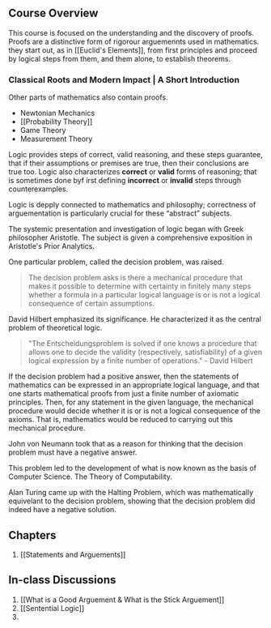 
## Course Overview

This course is focused on the understanding and the discovery of proofs. Proofs are a distinctive form of rigorour arguemennts used in mathematics. they start out, as in [[Euclid's Elements]], from first principles and proceed by logical steps from them, and them alone, to establish theorems. 

### Classical Roots and Modern Impact | A Short Introduction

Other parts of mathematics also contain proofs. 

- Newtonian Mechanics
- [[Probability Theory]]
- Game Theory
- Measurement Theory

Logic provides steps of correct, valid reasoning, and these steps guarantee, that if their assumptions or premises are true, then their conclusions are true too. Logic also characterizes **correct** or **valid** forms of reasoning; that is sometimes done byf irst defining **incorrect** or **invalid** steps through counterexamples.

Logic is depply connected to mathematics and philosophy; correctness of arguementation is particularly crucial for these “abstract” subjects. 

The systemic presentation and investigation of logic began with Greek philosopher Aristotle. The subject is given a comprehensive exposition in Aristotle's Prior Analytics. 

One particular problem, called the decision problem, was raised. 

> The decision problem asks is there a mechanical procedure that makes it possible to determine with certainty in finitely many steps whether a formula in a particular logical language is or is not a logical consequence of certain assumptions.

David Hilbert emphasized its significance. He characterized it as the central problem of theoretical logic.

> "The Entscheidungsproblem is solved if one knows a procedure that allows one to decide the validity (respectively, satisfiability) of a given logical expression by a finite number of operations." - David Hilbert

If the decision problem had a positive answer, then the statements of mathematics can be expressed in an appropriate logical language, and that one starts mathematical proofs from just a finite number of axiomatic principles. Then, for any statement in the given language, the mechanical procedure would decide whether it is or is not a logical consequence of the axioms. That is, mathematics would be reduced to carrying out this mechanical procedure. 

John von Neumann took that as a reason for thinking that the decision problem must have a negative answer.

This problem led to the development of what is now known as the basis of Computer Science. The Theory of Computability.

Alan Turing came up with the Halting Problem, which was mathematically equivelant to the decision problem, showing that the decision problem did indeed have a negative solution.

## Chapters

1. [[Statements and Arguements]]

## In-class Discussions

1. [[What is a Good Arguement & What is the Stick Arguement]]
2. [[Sentential Logic]]
3. 